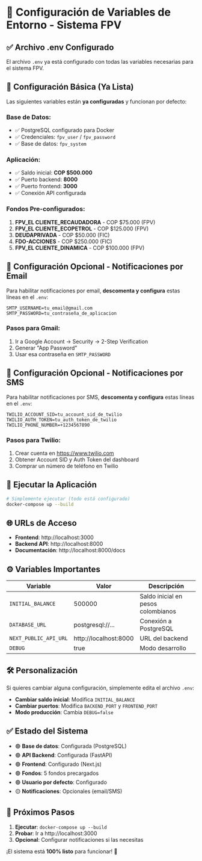 # 🔧 Configuración de Variables de Entorno - Sistema FPV

## ✅ Archivo .env Configurado

El archivo `.env` ya está configurado con todas las variables necesarias para el sistema FPV.

## 🚀 Configuración Básica (Ya Lista)

Las siguientes variables están **ya configuradas** y funcionan por defecto:

### Base de Datos:
- ✅ PostgreSQL configurado para Docker
- ✅ Credenciales: `fpv_user` / `fpv_password`
- ✅ Base de datos: `fpv_system`

### Aplicación:
- ✅ Saldo inicial: **COP $500.000**
- ✅ Puerto backend: **8000**
- ✅ Puerto frontend: **3000**
- ✅ Conexión API configurada

### Fondos Pre-configurados:
1. **FPV_EL CLIENTE_RECAUDADORA** - COP $75.000 (FPV)
2. **FPV_EL CLIENTE_ECOPETROL** - COP $125.000 (FPV)
3. **DEUDAPRIVADA** - COP $50.000 (FIC)
4. **FDO-ACCIONES** - COP $250.000 (FIC)
5. **FPV_EL CLIENTE_DINAMICA** - COP $100.000 (FPV)

## 📧 Configuración Opcional - Notificaciones por Email

Para habilitar notificaciones por email, **descomenta y configura** estas líneas en el `.env`:

```env
SMTP_USERNAME=tu_email@gmail.com
SMTP_PASSWORD=tu_contraseña_de_aplicacion
```

### Pasos para Gmail:
1. Ir a Google Account → Security → 2-Step Verification
2. Generar "App Password"
3. Usar esa contraseña en `SMTP_PASSWORD`

## 📱 Configuración Opcional - Notificaciones por SMS

Para habilitar notificaciones por SMS, **descomenta y configura** estas líneas en el `.env`:

```env
TWILIO_ACCOUNT_SID=tu_account_sid_de_twilio
TWILIO_AUTH_TOKEN=tu_auth_token_de_twilio
TWILIO_PHONE_NUMBER=+1234567890
```

### Pasos para Twilio:
1. Crear cuenta en https://www.twilio.com
2. Obtener Account SID y Auth Token del dashboard
3. Comprar un número de teléfono en Twilio

## 🚀 Ejecutar la Aplicación

```bash
# Simplemente ejecutar (todo está configurado)
docker-compose up --build
```

## 🌐 URLs de Acceso

- **Frontend**: http://localhost:3000
- **Backend API**: http://localhost:8000
- **Documentación**: http://localhost:8000/docs

## ⚙️ Variables Importantes

| Variable | Valor | Descripción |
|----------|-------|-------------|
| `INITIAL_BALANCE` | 500000 | Saldo inicial en pesos colombianos |
| `DATABASE_URL` | postgresql://... | Conexión a PostgreSQL |
| `NEXT_PUBLIC_API_URL` | http://localhost:8000 | URL del backend |
| `DEBUG` | true | Modo desarrollo |

## 🛠️ Personalización

Si quieres cambiar alguna configuración, simplemente edita el archivo `.env`:

- **Cambiar saldo inicial**: Modifica `INITIAL_BALANCE`
- **Cambiar puertos**: Modifica `BACKEND_PORT` y `FRONTEND_PORT`
- **Modo producción**: Cambia `DEBUG=false`

## ✅ Estado del Sistema

- 🟢 **Base de datos**: Configurada (PostgreSQL)
- 🟢 **API Backend**: Configurada (FastAPI)
- 🟢 **Frontend**: Configurado (Next.js)
- 🟢 **Fondos**: 5 fondos precargados
- 🟢 **Usuario por defecto**: Configurado
- 🟡 **Notificaciones**: Opcionales (email/SMS)

## 🎯 Próximos Pasos

1. **Ejecutar**: `docker-compose up --build`
2. **Probar**: Ir a http://localhost:3000
3. **Opcional**: Configurar notificaciones si las necesitas

¡El sistema está **100% listo** para funcionar! 🚀